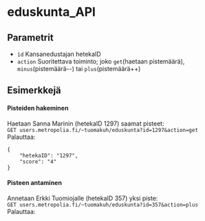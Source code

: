 # eduskunta_API

## Parametrit  
- `ìd` Kansanedustajan hetekaID  
- `action` Suoritettava toiminto; joko `get`(haetaan pistemäärä), `minus`(pistemäärä--) tai `plus`(pistemäärä++)  

## Esimerkkejä  
#### Pisteiden hakeminen
Haetaan Sanna Marinin (hetekaID 1297) saamat pisteet:  
`GET users.metropolia.fi/~tuomakuh/eduskunta?id=1297&action=get`  
Palauttaa:  
```
{
    "hetekaID": "1297",
    "score": "4"
}
```
#### Pisteen antaminen  
Annetaan Erkki Tuomiojalle (hetekaID 357) yksi piste:  
`GET users.metropolia.fi/~tuomakuh/eduskunta?id=357&action=plus`  
Palauttaa:
